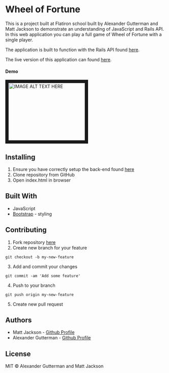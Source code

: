 # Wheel of Fortune

This is a project built at Flatiron school built by Alexander Gutterman and Matt Jackson to demonstrate an understanding of JavaScript and Rails API. In this web application you can play a full game of Wheel of Fortune with a single player.

The application is built to function with the Rails API found [here](https://github.com/GuttermanA/wheel-of-fortune-backend).

The live version of this application can found [here](https://guttermana.github.io/wheel-of-fortune/).

#### Demo

<a href="http://www.youtube.com/watch?feature=player_embedded&v=m5xnjJQ00g0
" target="_blank"><img src="http://img.youtube.com/vi/m5xnjJQ00g0/0.jpg" 
alt="IMAGE ALT TEXT HERE" width="240" height="180" border="10" /></a>

## Installing
1. Ensure you have correctly setup the back-end found [here](https://github.com/GuttermanA/wheel-of-fortune-backend)
2. Clone repository from GitHub
3. Open index.html in browser

## Built With
* JavaScript
* [Bootstrap](https://getbootstrap.com/) - styling

## Contributing
1. Fork repository [here](https://github.com/GuttermanA/wheel-of-fortune)
2. Create new branch for your feature
```
git checkout -b my-new-feature
```
3. Add and commit your changes
```
git commit -am 'Add some feature'
```
4. Push to your branch
```
git push origin my-new-feature
```
5. Create new pull request


## Authors
* Matt Jackson - [Github Profile](https://github.com/matjack9)
* Alexander Gutterman - [Github Profile](https://github.com/guttermana)

## License

MIT © Alexander Gutterman and Matt Jackson
